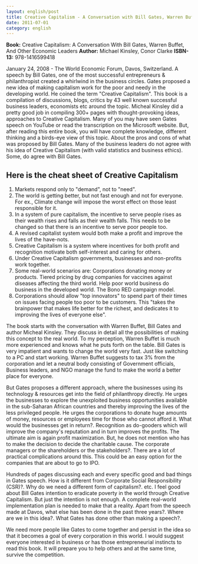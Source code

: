 ```yaml
---
layout: english/post
title: Creative Capitalism - A Conversation with Bill Gates, Warren Buffet, and Other Economic Leaders
date: 2011-07-01
category: english
---
```


**Book:** Creative Capitalism: A Conversation With Bill Gates, Warren Buffet, And Other Economic Leaders
**Author:** Michael Kinsley, Conor Clarke
**ISBN-13:** 978-1416599418

January 24, 2008 - The World Economic Forum, Davos, Switzerland. A speech by Bill Gates, one of the most successful entrepreneurs & philanthropist created a whirlwind in the business circles. Gates proposed a new idea of making capitalism work for the poor and needy in the developing world. He coined the term "Creative Capitalism". This book is a compilation of discussions, blogs, critics by 43 well known successful business leaders, economists etc around the topic. Micheal Kinsley did a pretty good job in compiling 300+ pages with thought-provoking ideas, approaches to Creative Capitalism. Many of you may have seen Gates speech on YouTube or read the transcription on the Microsoft website. But, after reading this entire book, you will have complete knowledge, different thinking and a birds-eye view of this topic. About the pros and cons of what was proposed by Bill Gates. Many of the business leaders do not agree with his idea of Creative Capitalism (with valid statistics and business ethics). Some, do agree with Bill Gates.

## Here is the cheat sheet of Creative Capitalism

1. Markets respond only to "demand", not to "need".
2. The world is getting better, but not fast enough and not for everyone. For ex., Climate change will impose the worst effect on those least responsible for it.
3. In a system of pure capitalism, the incentive to serve people rises as their wealth rises and falls as their wealth falls. This needs to be changed so that there is an incentive to serve poor people too.
4. A revised capitalist system would both make a profit and improve the lives of the have-nots.
5. Creative Capitalism is a system where incentives for both profit and recognition motivate both self-interest and caring for others.
6. Under Creative Capitalism governments, businesses and non-profits work together.
7. Some real-world scenarios are: Corporations donating money or products. Tiered pricing by drug companies for vaccines against diseases affecting the third world. Help poor world business do business in the developed world. The Bono RED campaign model.
8. Corporations should allow "top innovators" to spend part of their times on issues facing people too poor to be customers. This "takes the brainpower that makes life better for the richest, and dedicates it to improving the lives of everyone else".

The book starts with the conversation with Warren Buffet, Bill Gates and author Micheal Kinsley. They discuss in detail all the possibilities of making this concept to the real world. To my perception, Warren Buffet is much more experienced and knows what he puts forth on the table. Bill Gates is very impatient and wants to change the world very fast. Just like switching to a PC and start working. Warren Buffet suggests to tax 3% from the corporation and let a neutral body consisting of Government officials, Business leaders, and NGO manage the fund to make the world a better place for everyone.

But Gates proposes a different approach, where the businesses using its technology & resources get into the field of philanthropy directly. He urges the businesses to explore the unexploited business opportunities available in the sub-Saharan African countries and thereby improving the lives of the less privileged people. He urges the corporations to donate huge amounts of money, resources or employees time for those who cannot afford it. What would the businesses get in return?. Recognition as do-gooders which will improve the company's reputation and in turn improves the profits. The ultimate aim is again profit maximization. But, he does not mention who has to make the decision to decide the charitable cause. The corporate managers or the shareholders or the stakeholders?. There are a lot of practical complications around this. This could be an easy option for the companies that are about to go to IPO.

Hundreds of pages discussing each and every specific good and bad things in Gates speech. How is it different from Corporate Social Responsibility (CSR)?. Why do we need a different form of capitalism?. etc. I feel good about Bill Gates intention to eradicate poverty in the world through Creative Capitalism. But just the intention is not enough. A complete real-world implementation plan is needed to make that a reality. Apart from the speech made at Davos, what else has been done in the past three years?. Where are we in this idea?. What Gates has done other than making a speech?.

We need more people like Gates to come together and persist in the idea so that it becomes a goal of every corporation in this world. I would suggest everyone interested in business or has those entrepreneurial instincts to read this book. It will prepare you to help others and at the same time, survive the competition.
